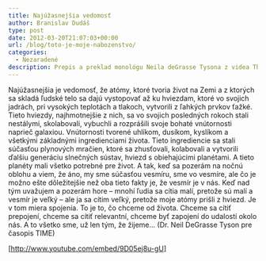 ```yaml
---
title: Najúžasnejšia vedomosť
author: Branislav Dudáš
type: post
date: 2012-03-20T21:07:03+00:00
url: /blog/toto-je-moje-nabozenstvo/
categories:
  - Nezaradené
description: Prepis a preklad monológu Neila deGrasse Tysona z videa The most astounding fact pre časopis TIME. 
---
```

Najúžasnejšia je vedomosť, že atómy, ktoré tvoria život na Zemi a z ktorých sa skladá ľudské telo sa dajú vystopovať až ku hviezdam, ktoré vo svojich jadrách, pri vysokých teplotách a tlakoch, vytvorili z ľahkých prvkov ťažké. Tieto hviezdy, najhmotnejšie z nich, sa vo svojich posledných rokoch stali nestálymi, skolabovali, vybuchli a rozprášili svoje bohaté vnútornosti naprieč galaxiou. Vnútornosti tvorené uhlíkom, dusíkom, kyslíkom a všetkými základnými ingredienciami života. Tieto ingrediencie sa stali súčasťou plynových mračien, ktoré sa zhusťovali, kolabovali a vytvorili ďalšiu generáciu slnečných sústav, hviezd s obiehajúcimi planétami. A tieto planéty mali všetko potrebné pre život. A tak, keď sa pozerám na nočnú oblohu a viem, že áno, my sme súčasťou vesmíru, sme vo vesmíre, ale čo je možno ešte dôležitejšie než oba tieto fakty je, že vesmír je v nás. Keď nad tým uvažujem a pozerám hore &#8211; mnohí ľudia sa cítia malí, pretože sú malí a vesmír je veľký &#8211; ale ja sa cítim veľký, pretože moje atómy prišli z hviezd. Je v tom miera spojenia. To je to, čo chceme od života. Chceme sa cítiť prepojení, chceme sa cítiť relevantní, chceme byť zapojení do udalostí okolo nás. A to všetko sme, už len tým, že žijeme… (Dr. Neil DeGrasse Tyson pre časopis TIME)

<!--more-->


  
[http://www.youtube.com/embed/9D05ej8u-gU]

&nbsp;